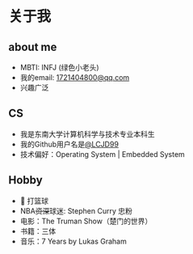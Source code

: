 # 关于我

## about me

- MBTI: INFJ (绿色小老头)
- 我的email: 1721404800@qq.com
- 兴趣广泛

## CS

- 我是东南大学计算机科学与技术专业本科生
- 我的Github用户名是[@LCJD99](https://github.com/LCJD99)
- 技术偏好：Operating System |  Embedded System

## Hobby

- 🏀 打篮球
- NBA~~资深~~球迷: Stephen Curry 忠粉
- 电影：The Truman Show（楚门的世界）
- 书籍：三体
- 音乐：7 Years by Lukas Graham
